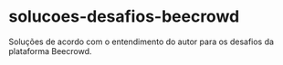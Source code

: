 # solucoes-desafios-beecrowd
Soluções de acordo com o entendimento do autor para os desafios da plataforma Beecrowd.
